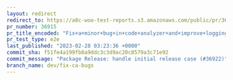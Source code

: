 ```yaml
---
layout: redirect
redirect_to: https://a8c-woo-test-reports.s3.amazonaws.com/public/pr/36915/e2e/index.html
pr_number: 36915
pr_title_encoded: "Fix+a+minor+bug+in+code+analyzer+and+improve+logging+for+when+no+changes+exist"
pr_test_type: e2e
last_published: "2023-02-28 03:23:36 +0000"
commit_sha: f51fe4a199fb8a9ddc3c3d9ac20c8579a3c71e92
commit_message: "Package Release: handle initial release case (#36922)"
branch_name: dev/fix-ca-bugs
---
```

